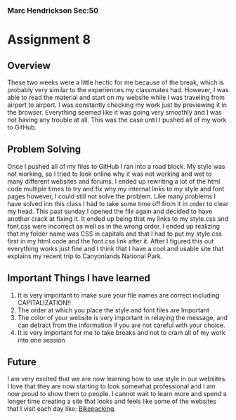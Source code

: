 ### Marc Hendrickson Sec:50

# **Assignment 8**
## Overview

These two weeks were a little hectic for me because of the break, which is probably very similar to the experiences my classmates had. However, I was able to read the material and start on my website while I was traveling from airport to airport. I was constantly checking my work just by previewing it in the browser. Everything seemed like it was going very smoothly and I was not having any trouble at all. This was the case until I pushed all of my work to GitHub.

## Problem Solving

Once I pushed all of my files to GitHub I ran into a road block. My style was not working, so I tried to look online why it was not working and wet to many different websites and forums. I ended up rewriting a lot of the html code multiple times to try and fix why my internal links to my style and font pages however, I could still not solve the problem. Like many problems I have solved inn this class I had to take some time off from it in order to clear my head. This past sunday I opened the file again and decided to have another crack at fixing it. It ended up being that my links to my style.css and font.css were incorrect as well as in the wrong order. I ended up realizing that my folder name was CSS in capitals and that I had to put my style.css first in my html code and the font.css link after it. After I figured this out everything works just fine and I think that I have a cool and usable site that explains my recent trip to Canyonlands National Park.

## Important Things I have learned

1. It is very important to make sure your file names are correct including CAPITALIZATION!!
2. The order at which you place the style and font files are Important
3. The color of your website is very important in relaying the message, and can detract from the information if you are not careful with your choice.
4. It is very important for me to take breaks and not to cram all of my work into one session

## Future

I am very excited that we are now learning how to use style in our websites. I love that they are now starting to look somewhat professional and I am now proud to show them to people. I cannot wait to learn more and spend a longer time creating a site that looks and feels like some of the websites that I visit each day like: [Bikepacking](http://www.bikepacking.com).
